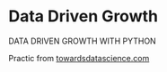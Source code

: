 # Data Driven Growth
DATA DRIVEN GROWTH WITH PYTHON

Practic from [towardsdatascience.com](https://towardsdatascience.com/tagged/data-driven-growth)
